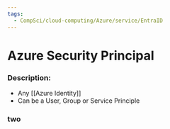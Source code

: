 ```yaml
---
tags:
  - CompSci/cloud-computing/Azure/service/EntraID
---
```

# Azure Security Principal
### Description:
- Any [[Azure Identity]]
- Can be a User, Group or Service Principle
### two